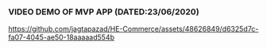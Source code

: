 ### VIDEO DEMO OF MVP APP (DATED:23/06/2020)

https://github.com/jagtapazad/HE-Commerce/assets/48626849/d6325d7c-fa07-4045-ae50-18aaaaad554b

